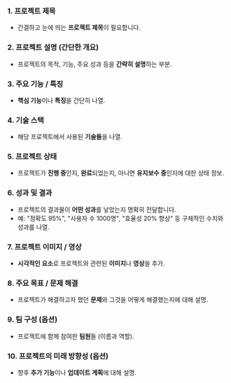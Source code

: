 ### 1. **프로젝트 제목**
   - 간결하고 눈에 띄는 **프로젝트 제목**이 필요합니다.

### 2. **프로젝트 설명 (간단한 개요)**
   - 프로젝트의 목적, 기능, 주요 성과 등을 **간략히 설명**하는 부분.

### 3. **주요 기능 / 특징**
   - **핵심 기능**이나 **특징**을 간단히 나열.

### 4. **기술 스택**
   - 해당 프로젝트에서 사용된 **기술들**을 나열.

### 5. **프로젝트 상태**
   - 프로젝트가 **진행 중**인지, **완료**되었는지, 아니면 **유지보수 중**인지에 대한 상태 정보.

### 6. **성과 및 결과**
   - 프로젝트의 결과물이 **어떤 성과**를 낳았는지 명확히 전달합니다.
   - 예: "정확도 95%", "사용자 수 1000명", "효율성 20% 향상" 등 구체적인 수치와 성과를 나열.

### 7. **프로젝트 이미지 / 영상**
   - **시각적인 요소**로 프로젝트와 관련된 **이미지**나 **영상**을 추가.

### 8. **주요 목표 / 문제 해결**
   - 프로젝트가 해결하고자 했던 **문제**와 그것을 어떻게 해결했는지에 대해 설명.

### 9. **팀 구성 (옵션)**
   - 프로젝트에 함께 참여한 **팀원**들 (이름과 역할).

### 10. **프로젝트의 미래 방향성 (옵션)**
   - 향후 **추가 기능**이나 **업데이트 계획**에 대해 설명.
